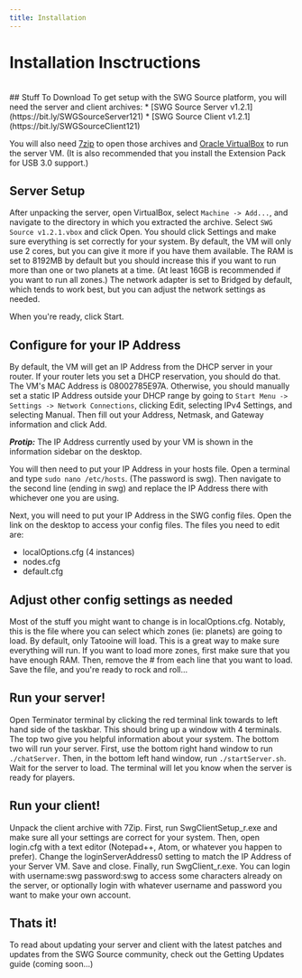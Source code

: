 ```yaml
---
title: Installation
---
```

# Installation Insctructions
<br />
## Stuff To Download
To get setup with the SWG Source platform,  you will need the server and client archives:
* [SWG Source Server v1.2.1](https://bit.ly/SWGSourceServer121)
* [SWG Source Client v1.2.1](https://bit.ly/SWGSourceClient121)

You will also need [7zip](https://www.7-zip.org/) to open those archives and [Oracle VirtualBox](https://www.virtualbox.org/) to run the server VM. (It is also recommended that you install the Extension Pack for USB 3.0 support.)

## Server Setup
After unpacking the server, open VirtualBox, select `Machine -> Add...`, and navigate to the directory in which you extracted the archive. Select `SWG Source v1.2.1.vbox` and click Open. You should click Settings and make sure everything is set correctly for your system. By default, the VM will only use 2 cores, but you can give it more if you have them available. The RAM is set to 8192MB by default but you should increase this if you want to run more than one or two planets at a time. (At least 16GB is recommended if you want to run all zones.) The network adapter is set to Bridged by default, which tends to work best, but you can adjust the network settings as needed.

When you're ready, click Start.

## Configure for your IP Address
By default, the VM will get an IP Address from the DHCP server in your router. If your router lets you set a DHCP reservation, you should do that. The VM's MAC Address is 08002785E97A. Otherwise, you should manually set a static IP Address outside your DHCP range by going to `Start Menu -> Settings -> Network Connections`, clicking Edit, selecting IPv4 Settings, and selecting Manual. Then fill out your Address, Netmask, and Gateway information and click Add.

__*Protip:*__ The IP Address currently used by your VM is shown in the information sidebar on the desktop.

You will then need to put your IP Address in your hosts file. Open a terminal and type `sudo nano /etc/hosts`. (The password is swg). Then navigate to the second line (ending in swg) and replace the IP Address there with whichever one you are using.

Next, you will need to put your IP Address in the SWG config files. Open the link on the desktop to access your config files.
The files you need to edit are:
* localOptions.cfg (4 instances)
* nodes.cfg
* default.cfg

## Adjust other config settings as needed

Most of the stuff you might want to change is in localOptions.cfg. Notably, this is the file where you can select which zones (ie: planets) are going to load. By default, only Tatooine will load. This is a great way to make sure everything will run. If you want to load more zones, first make sure that you have enough RAM. Then, remove the # from each line that you want to load. Save the file, and you're ready to rock and roll...

## Run your server!

Open Terminator terminal by clicking the red terminal link towards to left hand side of the taskbar. This should bring up a window with 4 terminals. The top two give you helpful information about your system. The bottom two will run your server. First, use the bottom right hand window to run `./chatServer`. Then, in the bottom left hand window, run `./startServer.sh`. Wait for the server to load. The terminal will let you know when the server is ready for players.

## Run your client!

Unpack the client archive with 7Zip. First, run SwgClientSetup_r.exe and make sure all your settings are correct for your system. Then, open login.cfg with a text editor (Notepad++, Atom, or whatever you happen to prefer). Change the loginServerAddress0 setting to match the IP Address of your Server VM. Save and close. Finally, run SwgClient_r.exe. You can login with username:swg password:swg to access some characters already on the server, or optionally login with whatever username and password you want to make your own account.

## Thats it!

To read about updating your server and client with the latest patches and updates from the SWG Source community, check out the Getting Updates guide (coming soon...)
